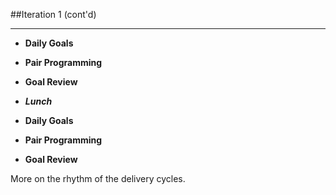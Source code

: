 <!-- .slide: data-background="resources/footer.svg" data-background-size="contain" data-background-position="bottom"  -->

##Iteration 1 (cont'd)
- - -
* **Daily Goals** 

* **Pair Programming**

* **Goal Review** 

* _**Lunch**_ <!-- .element: style="color:#5cab3d" -->

* **Daily Goals** 

* **Pair Programming**

* **Goal Review** 

<aside class="notes">
  More on the rhythm of the delivery cycles. 
</aside>
